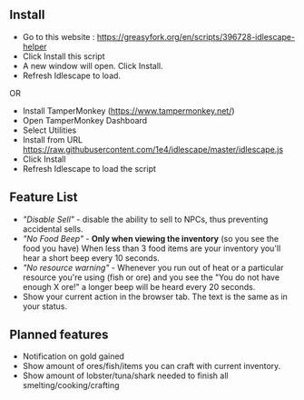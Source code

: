 ## Install

- Go to this website :
https://greasyfork.org/en/scripts/396728-idlescape-helper
- Click Install this script
- A new window will open. Click Install.
- Refresh Idlescape to load.

OR 

- Install TamperMonkey (https://www.tampermonkey.net/)
- Open TamperMonkey Dashboard
- Select Utilities
- Install from URL https://raw.githubusercontent.com/1e4/idlescape/master/idlescape.js
- Click Install
- Refresh Idlescape to load the script

## Feature List
- *"Disable Sell"* - disable the ability to sell to NPCs, thus preventing accidental sells.
- *"No Food Beep"* - **Only when viewing the inventory** (so you see the food you have)
  When less than 3 food items are your inventory you'll hear a short beep every 10 seconds. 
- *"No resource warning"* - Whenever you run out of heat or a particular resource you're using (fish or ore)
and you see the "You do not have enough X ore!" a longer beep will be heard every 20 seconds.
- Show your current action in the browser tab. The text is the same as in your status.

## Planned features
- Notification on gold gained
- Show amount of ores/fish/items you can craft with current inventory.
- Show amount of lobster/tuna/shark needed to finish all smelting/cooking/crafting
